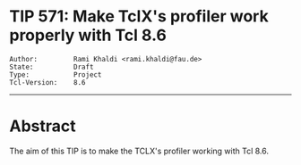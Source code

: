 # TIP 571: Make TclX's profiler work properly with Tcl 8.6
	Author:         Rami Khaldi <rami.khaldi@fau.de>
	State:          Draft
	Type:           Project
	Tcl-Version:    8.6
-----

# Abstract

The aim of this TIP is to make the TCLX's profiler working with Tcl 8.6.

